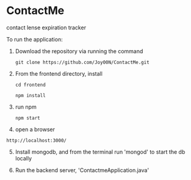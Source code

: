 # ContactMe
contact lense expiration tracker

To run the application:

1. Download the repository via running the command

    `git clone https://github.com/Joy00N/ContactMe.git`
2. From the frontend directory, install

    `cd frontend`
    
    `npm install`
3. run npm

    `npm start`
4. open a browser 

`http://localhost:3000/`

5. Install mongodb, and from the terminal run 'mongod' to start the db locally

6. Run the backend server, 'ContactmeApplication.java' 